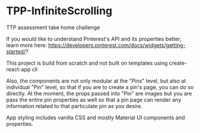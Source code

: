 # TPP-InfiniteScrolling
TTP assessment take home challenge


If you would like to understand Pinterest's API and its properties better, learn more here: https://developers.pinterest.com/docs/widgets/getting-started/?


This project is build from scratch and not built on templates using create-react-app cli

Also, the components are not only modular at the "Pins" level, but also at individual "Pin" level, so that if you are to create a pin's page, you can do so directly. At the moment, the props passed into "Pin" are images but you are pass the entire pin properties as well so that a pin page can render any information related to that particulate pin as you desire.

App styling includes vanilla CSS and mostly Material UI components and properties. 
